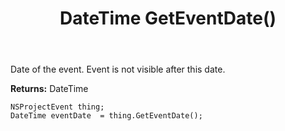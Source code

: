 ﻿---
uid: crmscript_ref_NSProjectEvent_GetEventDate
title: DateTime GetEventDate()
intellisense: NSProjectEvent.GetEventDate
keywords: NSProjectEvent, GetEventDate
so.topic: reference
---

Date of the event. Event is not visible after this date.

**Returns:** DateTime


```crmscript
NSProjectEvent thing;
DateTime eventDate  = thing.GetEventDate();
```


